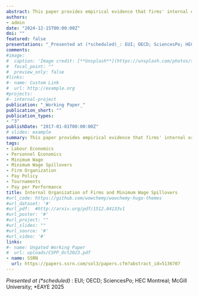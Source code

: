 ```yaml
---
abstract: This paper provides empirical evidence that firms' internal organization and associated pay policies shape the propagation of minimum wage spillovers. Rigid, tournament-like firms use between-level pay differentials to incentivize workers and respond to minimum wage hikes by raising wages up the hierarchy, amplifying spillovers.  Flexible firms rely more on individual wage-setting and can limit spillovers. Using rich administrative employer-employee data from Portugal, I construct measures of firm rigidity to examine how organizational structure shapes the strength of spillovers. Spillovers from the minimum wage reach the 47th percentile of the wage distribution, and represent around 40% of the direct effect on minimum wage workers. I show that spillovers are up to 40% stronger in rigid firms. I build a simple model of firm organization and pay policies that helps rationalize these findings. The result has broad implications for a wide range of shocks that shift relative pay within firms.
authors:
- admin
date: "2024-12-15T00:00:00Z"
doi: ""
featured: false
presentations: "_Presented at (*scheduled)_: EUI; OECD; SciencesPo; HEC Montreal; McGill University; *EAYE2025"
comments: 
#image:
#  caption: 'Image credit: [**Unsplash**](https://unsplash.com/photos/s9CC2SKySJM)'
#  focal_point: ""
#  preview_only: false
#links:
#- name: Custom Link
#  url: http://example.org
#projects:
#- internal-project
publication: "_Working Paper_"
publication_short: ""
publication_types:
- "3"
publishDate: "2017-01-01T00:00:00Z"
# slides: example
summary: This paper provides empirical evidence that firms' internal organization and associated pay policies shape the propagation of minimum wage spillovers. Rigid, tournament-like firms use between-level pay differentials to incentivize workers and respond to minimum wage hikes by raising wages up the hierarchy, amplifying spillovers.  Flexible firms rely more on individual wage-setting and can limit spillovers. Using rich administrative employer-employee data from Portugal, I construct measures of firm rigidity to examine how organizational structure shapes the strength of spillovers. Spillovers from the minimum wage reach the 47th percentile of the wage distribution, and represent around 40% of the direct effect on minimum wage workers. I show that spillovers are up to 40% stronger in rigid firms. I build a simple model of firm organization and pay policies that helps rationalize these findings. The result has broad implications for a wide range of shocks that shift relative pay within firms.
tags:
- Labour Economics
- Personnel Economics
- Minimum Wage
- Minimum Wage Spillovers
- Firm Organization 
- Pay Policy
- Tournaments
- Pay per Performance
title: Internal Organization of Firms and Minimum Wage Spillovers 
#url_code: https://github.com/wowchemy/wowchemy-hugo-themes
#url_dataset: '#'
#url_pdf:  #http://arxiv.org/pdf/1512.04133v1
#url_poster: '#'
#url_project: ""
#url_slides: ""
#url_source: '#'
#url_video: '#'
links:
#- name: Ungated Working Paper
#  url: uploads/CSPP_Oct2023.pdf
- name: SSRN
  url: https://papers.ssrn.com/sol3/papers.cfm?abstract_id=5136707
---
```


_Presented at (*scheduled)_ : EUI; OECD; SciencesPo; HEC Montreal; McGill University; *EAYE 2025